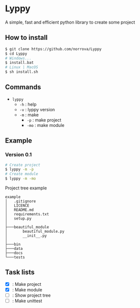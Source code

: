 # Lyppy

A simple, fast and efficient python library to create some project

## How to install
```bash
$ git clone https://github.com/norrova/Lyppy
$ cd Lyppy
# Windows...
$ install.bat
# Linux | MacOS
$ sh install.sh
```

## Commands
* `lyppy`
    * `-h` : help
    * `-v` : lyppy version
    * `-m` : make
        * `-p` : make project
        * `-mo` : make module
## Example
### Version **0.1**
```bash
# Create project
$ lyppy -m -p
# Create module
$ lyppy -m -mo
```

Project tree example
```
example
│   .gitignore
│   LICENCE
│   README.md
│   requirements.txt
│   setup.py
│
├───beautiful_module
│       beautiful_module.py
│       __init__.py
│
├───bin
├───data
├───docs
└───tests
```

## Task lists

* [x] : Make project
* [x] : Make module
* [ ] : Show project tree
* [ ] : Make unittest
